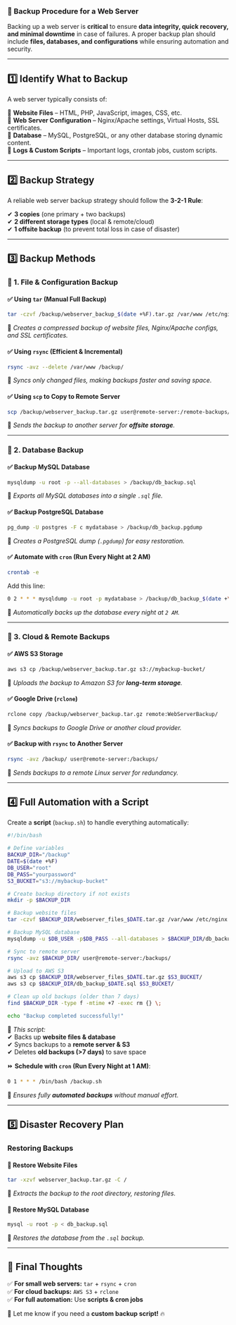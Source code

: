### **🔹 Backup Procedure for a Web Server**  

Backing up a web server is **critical** to ensure **data integrity, quick recovery, and minimal downtime** in case of failures. A proper backup plan should include **files, databases, and configurations** while ensuring automation and security.

---

## **1️⃣ Identify What to Backup**  
A web server typically consists of:  

📂 **Website Files** – HTML, PHP, JavaScript, images, CSS, etc.  
📂 **Web Server Configuration** – Nginx/Apache settings, Virtual Hosts, SSL certificates.  
📂 **Database** – MySQL, PostgreSQL, or any other database storing dynamic content.  
📂 **Logs & Custom Scripts** – Important logs, crontab jobs, custom scripts.  

---

## **2️⃣ Backup Strategy**  
A reliable web server backup strategy should follow the **3-2-1 Rule**:  

✔ **3 copies** (one primary + two backups)  
✔ **2 different storage types** (local & remote/cloud)  
✔ **1 offsite backup** (to prevent total loss in case of disaster)  

---

## **3️⃣ Backup Methods**  

### **🔸 1. File & Configuration Backup**
#### ✅ **Using `tar` (Manual Full Backup)**
```sh
tar -czvf /backup/webserver_backup_$(date +%F).tar.gz /var/www /etc/nginx /etc/apache2 /etc/letsencrypt
```
📌 *Creates a compressed backup of website files, Nginx/Apache configs, and SSL certificates.*  

#### ✅ **Using `rsync` (Efficient & Incremental)**
```sh
rsync -avz --delete /var/www /backup/
```
📌 *Syncs only changed files, making backups faster and saving space.*  

#### ✅ **Using `scp` to Copy to Remote Server**
```sh
scp /backup/webserver_backup.tar.gz user@remote-server:/remote-backups/
```
📌 *Sends the backup to another server for **offsite storage**.*  

---

### **🔸 2. Database Backup**
#### ✅ **Backup MySQL Database**
```sh
mysqldump -u root -p --all-databases > /backup/db_backup.sql
```
📌 *Exports all MySQL databases into a single `.sql` file.*  

#### ✅ **Backup PostgreSQL Database**
```sh
pg_dump -U postgres -F c mydatabase > /backup/db_backup.pgdump
```
📌 *Creates a PostgreSQL dump (`.pgdump`) for easy restoration.*  

#### ✅ **Automate with `cron` (Run Every Night at 2 AM)**
```sh
crontab -e
```
Add this line:
```sh
0 2 * * * mysqldump -u root -p mydatabase > /backup/db_backup_$(date +\%F).sql
```
📌 *Automatically backs up the database every night at `2 AM`.*  

---

### **🔸 3. Cloud & Remote Backups**
#### ✅ **AWS S3 Storage**
```sh
aws s3 cp /backup/webserver_backup.tar.gz s3://mybackup-bucket/
```
📌 *Uploads the backup to Amazon S3 for **long-term storage**.*  

#### ✅ **Google Drive (`rclone`)**
```sh
rclone copy /backup/webserver_backup.tar.gz remote:WebServerBackup/
```
📌 *Syncs backups to Google Drive or another cloud provider.*  

#### ✅ **Backup with `rsync` to Another Server**
```sh
rsync -avz /backup/ user@remote-server:/backups/
```
📌 *Sends backups to a remote Linux server for redundancy.*  

---

## **4️⃣ Full Automation with a Script**
Create a **script** (`backup.sh`) to handle everything automatically:  

```sh
#!/bin/bash

# Define variables
BACKUP_DIR="/backup"
DATE=$(date +%F)
DB_USER="root"
DB_PASS="yourpassword"
S3_BUCKET="s3://mybackup-bucket"

# Create backup directory if not exists
mkdir -p $BACKUP_DIR

# Backup website files
tar -czvf $BACKUP_DIR/webserver_files_$DATE.tar.gz /var/www /etc/nginx /etc/apache2 /etc/letsencrypt

# Backup MySQL database
mysqldump -u $DB_USER -p$DB_PASS --all-databases > $BACKUP_DIR/db_backup_$DATE.sql

# Sync to remote server
rsync -avz $BACKUP_DIR/ user@remote-server:/backups/

# Upload to AWS S3
aws s3 cp $BACKUP_DIR/webserver_files_$DATE.tar.gz $S3_BUCKET/
aws s3 cp $BACKUP_DIR/db_backup_$DATE.sql $S3_BUCKET/

# Clean up old backups (older than 7 days)
find $BACKUP_DIR -type f -mtime +7 -exec rm {} \;

echo "Backup completed successfully!"
```
📌 *This script:*  
✔ Backs up **website files & database**  
✔ Syncs backups to a **remote server & S3**  
✔ Deletes **old backups (>7 days)** to save space  

⏩ **Schedule with `cron` (Run Every Night at 1 AM)**:  
```sh
0 1 * * * /bin/bash /backup.sh
```
📌 *Ensures fully **automated backups** without manual effort.*  

---

## **5️⃣ Disaster Recovery Plan**
### **Restoring Backups**
#### 🔄 **Restore Website Files**
```sh
tar -xzvf webserver_backup.tar.gz -C /
```
📌 *Extracts the backup to the root directory, restoring files.*  

#### 🔄 **Restore MySQL Database**
```sh
mysql -u root -p < db_backup.sql
```
📌 *Restores the database from the `.sql` backup.*  

---

## **📌 Final Thoughts**
✅ **For small web servers:** `tar` + `rsync` + `cron`  
✅ **For cloud backups:** `AWS S3` + `rclone`  
✅ **For full automation:** Use **scripts & cron jobs**  

🚀 Let me know if you need a **custom backup script!** 🔥
